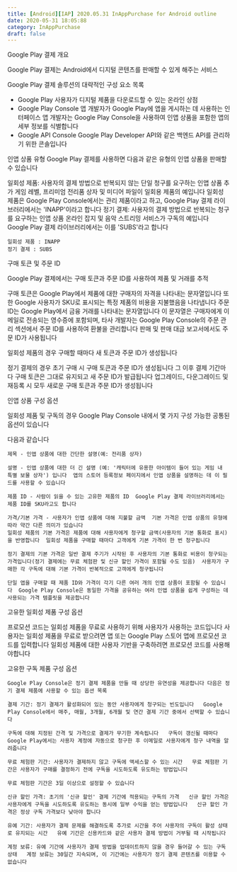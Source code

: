 ```yaml
---
title: [Android][IAP] 2020.05.31 InAppPurchase for Android outline
date: 2020-05-31 18:05:88
category: InAppPurchase
draft: false
---
```


Google Play 결제 개요

Google Play 결제는 Android에서 디지털 콘텐츠를 판매할 수 있게 해주는 서비스

Google Play 결제 솔루션의 대략적인 구성 요소 목록
- Google Play  사용자가 디지털 제품을 다운로드할 수 있는 온라인 상점
- Google Play Console  앱 개발자가 Google Play에 앱을 게시하는 데 사용하는 인터페이스  앱 개발자는 Google Play Console을 사용하여 인앱 상품을 포함한 앱의 세부 정보를 식별합니다
- Google API Console  Google Play Developer API와 같은 백엔드 API를 관리하기 위한 콘솔입니다

인앱 상품 유형
Google Play 결제를 사용하면 다음과 같은 유형의 인앱 상품을 판매할 수 있습니다

일회성 제품: 사용자의 결제 방법으로 반복되지 않는 단일 청구를 요구하는 인앱 상품  추가 게임 레벨, 프리미엄 전리품 상자 및 미디어 파일이 일회용 제품의 예입니다  일회성 제품은 Google Play Console에서는 관리 제품이라고 하고, Google Play 결제 라이브러리에서는 'INAPP'이라고 합니다
정기 결제: 사용자의 결제 방법으로 반복되는 청구를 요구하는 인앱 상품  온라인 잡지 및 음악 스트리밍 서비스가 구독의 예입니다  Google Play 결제 라이브러리에서는 이를 'SUBS'라고 합니다

    일회성 제품 : INAPP
    정기 결제 : SUBS


구매 토큰 및 주문 ID

Google Play 결제에서는 구매 토큰과 주문 ID를 사용하여 제품 및 거래를 추적

구매 토큰은 Google Play에서 제품에 대한 구매자의 자격을 나타내는 문자열입니다  또한 Google 사용자가 SKU로 표시되는 특정 제품의 비용을 지불했음을 나타냅니다
주문 ID는 Google Play에서 금융 거래를 나타내는 문자열입니다  이 문자열은 구매자에게 이메일로 전송되는 영수증에 포함되며, 타사 개발자는 Google Play Console의 주문 관리 섹션에서 주문 ID를 사용하여 환불을 관리합니다  판매 및 판매 대금 보고서에서도 주문 ID가 사용됩니다

일회성 제품의 경우 구매할 때마다 새 토큰과 주문 ID가 생성됩니다

정기 결제의 경우 초기 구매 시 구매 토큰과 주문 ID가 생성됩니다  그 이후 결제 기간마다 구매 토큰은 그대로 유지되고 새 주문 ID가 발급됩니다  업그레이드, 다운그레이드 및 재등록 시 모두 새로운 구매 토큰과 주문 ID가 생성됩니다

인앱 상품 구성 옵션

일회성 제품 및 구독의 경우 Google Play Console 내에서 몇 가지 구성 가능한 공통된 옵션이 있습니다

다음과 같습니다 

    제목 - 인앱 상품에 대한 간단한 설명(예: 전리품 상자)

    설명 - 인앱 상품에 대한 더 긴 설명 (예: '캐릭터에 유용한 아이템이 들어 있는 게임 내 특별 보물 상자') 입니다  앱의 스토어 등록정보 페이지에서 인앱 상품을 설명하는 데 이 필드를 사용할 수 있습니다 

    제품 ID - 사람이 읽을 수 있는 고유한 제품의 ID  Google Play 결제 라이브러리에서는 제품 ID를 SKU라고도 합니다 

    가격/기본 가격 - 사용자가 인앱 상품에 대해 지불할 금액  기본 가격은 인앱 상품의 유형에 따라 약간 다른 의미가 있습니다 
    일회성 제품의 기본 가격은 제품에 대해 사용자에게 청구할 금액(사용자의 기본 통화로 표시)을 반영합니다  일회성 제품을 구매할 때마다 고객에게 기본 가격이 한 번 청구됩니다 

    정기 결제의 기본 가격은 일반 결제 주기가 시작된 후 사용자의 기본 통화로 비용이 청구되는 가격입니다(정기 결제에는 무료 체험판 및 신규 할인 가격이 포함될 수도 있음)  사용자가 구매한 각 구독에 대해 기본 가격이 반복적으로 고객에게 청구됩니다 

    단일 앱을 구매할 때 제품 ID와 가격이 각기 다른 여러 개의 인앱 상품이 포함될 수 있습니다  Google Play Console은 동일한 가격을 공유하는 여러 인앱 상품을 쉽게 구성하는 데 사용되는 가격 템플릿을 제공합니다 


고유한 일회성 제품 구성 옵션

프로모션 코드는 일회성 제품을 무료로 사용하기 위해 사용자가 사용하는 코드입니다  사용자는 일회성 제품을 무료로 받으려면 앱 또는 Google Play 스토어 앱에 프로모션 코드를 입력합니다  일회성 제품에 대한 사용자 기반을 구축하려면 프로모션 코드를 사용해야합니다

고유한 구독 제품 구성 옵션

    Google Play Console은 정기 결제 제품을 만들 때 상당한 유연성을 제공합니다 다음은 정기 결제 제품에 사용할 수 있는 옵션 목록

    결제 기간: 정기 결제가 활성화되어 있는 동안 사용자에게 청구되는 빈도입니다   Google Play Console에서 매주, 매월, 3개월, 6개월 및 연간 결제 기간 중에서 선택할 수 있습니다  
    
    구독에 대해 지정된 간격 및 가격으로 결제가 무기한 계속됩니다   구독이 갱신될 때마다 Google Play에서는 사용자 계정에 자동으로 청구한 후 이메일로 사용자에게 청구 내역을 알려줍니다  

    무료 체험판 기간: 사용자가 결제하지 않고 구독에 액세스할 수 있는 시간   무료 체험판 기간은 사용자가 구매를 결정하기 전에 구독을 시도하도록 유도하는 방법입니다  

    무료 체험판 기간은 3일 이상으로 설정할 수 있습니다  

    신규 할인 가격: 초기의 '신규 할인' 결제 기간에 적용되는 구독의 가격   신규 할인 가격은 사용자에게 구독을 시도하도록 유도하는 동시에 일부 수익을 얻는 방법입니다   신규 할인 가격은 정상 구독 가격보다 낮아야 합니다  

    유예 기간: 사용자가 결제 문제를 해결하도록 추가로 시간을 주어 사용자의 구독이 활성 상태로 유지되는 시간   유예 기간은 신용카드와 같은 사용자 결제 방법이 거부될 때 시작됩니다  

    계정 보류: 유예 기간에 사용자가 결제 방법을 업데이트하지 않을 경우 들어갈 수 있는 구독 상태   계정 보류는 30일간 지속되며, 이 기간에는 사용자가 정기 결제 콘텐츠를 이용할 수 없습니다  